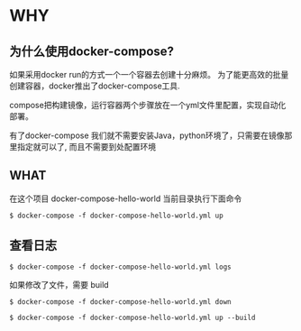 

# WHY

## 为什么使用docker-compose?
如果采用docker run的方式一个一个容器去创建十分麻烦。
为了能更高效的批量创建容器，docker推出了docker-compose工具.

compose把构建镜像，运行容器两个步骤放在一个yml文件里配置，实现自动化部署。

有了docker-compose 我们就不需要安装Java，python环境了，只需要在镜像那里指定就可以了,
而且不需要到处配置环境


## WHAT
在这个项目 docker-compose-hello-world 当前目录执行下面命令
```shell script
$ docker-compose -f docker-compose-hello-world.yml up
```

## 查看日志

```shell script
$ docker-compose -f docker-compose-hello-world.yml logs
```

如果修改了文件，需要 build

```shell script
$ docker-compose -f docker-compose-hello-world.yml down

$ docker-compose -f docker-compose-hello-world.yml up --build
```